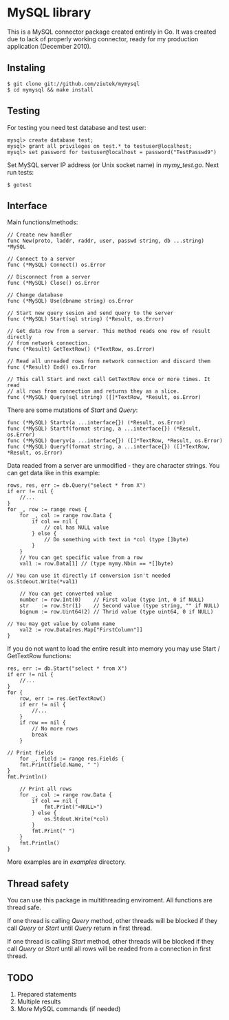 # MySQL library

This is a MySQL connector package created entirely in Go. It was created due to
lack of properly working connector, ready for my production application
(December 2010).

## Instaling

    $ git clone git://github.com/ziutek/mymysql
    $ cd mymysql && make install

## Testing

For testing you need test database and test user:

    mysql> create database test;
    mysql> grant all privileges on test.* to testuser@localhost;
    mysql> set password for testuser@localhost = password("TestPasswd9")

Set MySQL server IP address (or Unix socket name) in *mymy_test.go*. Next run
tests:

    $ gotest

## Interface

Main functions/methods:

    // Create new handler
    func New(proto, laddr, raddr, user, passwd string, db ...string) *MySQL

    // Connect to a server
    func (*MySQL) Connect() os.Error

    // Disconnect from a server
    func (*MySQL) Close() os.Error

    // Change database
    func (*MySQL) Use(dbname string) os.Error

    // Start new query sesion and send query to the server
    func (*MySQL) Start(sql string) (*Result, os.Error)

    // Get data row from a server. This method reads one row of result directly
    // from network connection.
    func (*Result) GetTextRow() (*TextRow, os.Error)

    // Read all unreaded rows form network connection and discard them
    func (*Result) End() os.Error

    // This call Start and next call GetTextRow once or more times. It read
    // all rows from connection and returns they as a slice.
    func (*MySQL) Query(sql string) ([]*TextRow, *Result, os.Error)

There are some mutations of *Start* and *Query*:

    func (*MySQL) Startv(a ...interface{}) (*Result, os.Error)
    func (*MySQL) Startf(format string, a ...interface{}) (*Result, os.Error)
    func (*MySQL) Queryv(a ...interface{}) ([]*TextRow, *Result, os.Error)
    func (*MySQL) Queryf(format string, a ...interface{}) ([]*TextRow, *Result, os.Error)

Data readed from a server are unmodified - they are character strings.
You can get data like in this example:

    rows, res, err := db.Query("select * from X")
    if err != nil {
        //...
    }
    for _, row := range rows {
        for _, col := range row.Data {
            if col == nil {
                // col has NULL value
            } else {
                // Do something with text in *col (type []byte)
            }
        }
        // You can get specific value from a row
        val1 := row.Data[1] // (type mymy.Nbin == *[]byte)

	// You can use it directly if conversion isn't needed
	os.Stdeout.Write(*val1)
	
        // You can get converted value
        number := row.Int(0)    // First value (type int, 0 if NULL)
        str    := row.Str(1)    // Second value (type string, "" if NULL)
        bignum := row.Uint64(2) // Thrid value (type uint64, 0 if NULL)
	
	// You may get value by column name
        val2 := row.Data[res.Map["FirstColumn"]] 
    }

If you do not want to load the entire result into memory you may use
Start / GetTextRow functions:

    res, err := db.Start("select * from X")
    if err != nil {
        //...
    }
    for {
        row, err := res.GetTextRow()
        if err != nil {
            //...
        }
        if row == nil {
            // No more rows
            break
        }

	// Print fields
        for _, field := range res.Fields {
		fmt.Print(field.Name, " ")
	}
	fmt.Println()

        // Print all rows
        for _, col := range row.Data {
            if col == nil {
                fmt.Print("<NULL>")
            } else {
                os.Stdout.Write(*col)
            }
            fmt.Print(" ")
        }
        fmt.Println()
    }

More examples are in *examples* directory.

## Thread safety

You can use this package in multithreading enviroment. All functions are thread
safe.

If one thread is calling *Query* method, other threads will be blocked if they
call *Query* or *Start* until *Query* return in first thread.

If one thread is calling *Start* method, other threads will be blocked if they
call *Query* or *Start* until all rows will be readed from a connection in first
thread.

## TODO

1. Prepared statements
2. Multiple results
3. More MySQL commands (if needed)
